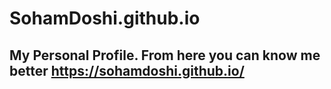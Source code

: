 # SohamDoshi.github.io
## My Personal Profile. From here you can know me better https://sohamdoshi.github.io/
